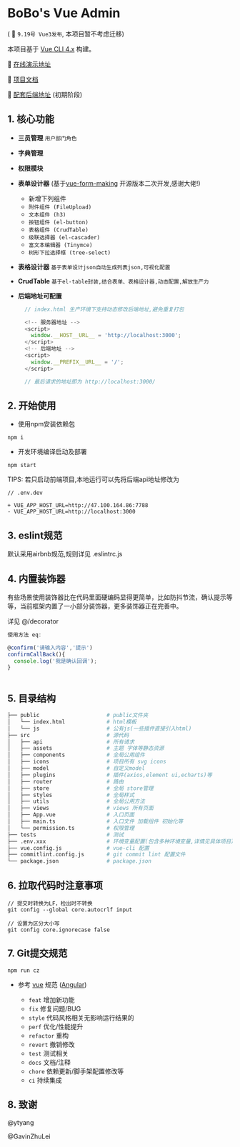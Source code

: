 # BoBo's Vue Admin  

( 🚀  `9.19号 Vue3发布`, 本项目暂不考虑迁移)

本项目基于 [Vue CLI 4.x](https://cli.vuejs.org/config/) 构建。

🍌 [在线演示地址](http://server.boboooooo.top:9999/)

🍉   [项目文档](https://github.com/BoBoooooo/BoBo-Vue-Admin/wiki/CrudTable-%E6%96%87%E6%A1%A3/)

🍏   [配套后端地址](https://github.com/BoBoooooo/NestJS-API-Server.git) (初期阶段)

## 1. 核心功能

* **三员管理** `用户部门角色`

* **字典管理**

* **权限模块**

* **表单设计器** (基于[vue-form-making](https://github.com/GavinZhuLei/vue-form-making) 开源版本二次开发,感谢大佬!)
  * 新增下列组件
  * `附件组件 (FileUpload)`
  * `文本组件 (h3)`
  * `按钮组件 (el-button)`
  * `表格组件 (CrudTable)`
  * `级联选择器 (el-cascader)`
  * `富文本编辑器 (Tinymce)`
  * `树形下拉选择框 (tree-select)`
* **表格设计器** `基于表单设计json自动生成列表json,可视化配置`
* **CrudTable** `基于el-table封装,结合表单、表格设计器,动态配置,解放生产力`

* **后端地址可配置** 
  ``` javascript
    // index.html 生产环境下支持动态修改后端地址,避免重复打包

    <!-- 服务器地址 -->
    <script>
      window.__HOST__URL__ = 'http://localhost:3000';
    </script>
    <!-- 后端地址 -->
    <script>
      window.__PREFIX__URL__ = '/';
    </script>

    // 最后请求的地址即为 http://localhost:3000/
  ```

## 2. 开始使用
* 使用npm安装依赖包
```
npm i
```
* 开发环境编译启动及部署
```
npm start   
````

TIPS: 若只启动前端项目,本地运行可以先将后端api地址修改为
``` 
// .env.dev

+ VUE_APP_HOST_URL=http://47.100.164.86:7788
- VUE_APP_HOST_URL=http://localhost:3000
```

## 3. eslint规范

默认采用airbnb规范,规则详见 .eslintrc.js

## 4. 内置装饰器
有些场景使用装饰器比在代码里面硬编码显得更简单，比如防抖节流，确认提示等等，当前框架内置了一小部分装饰器，更多装饰器正在完善中。

详见 @/decorator

``` javascript
使用方法 eq:

@confirm('请输入内容','提示')
confirmCallBack(){
  console.log('我是确认回调');
}
 
```

## 5. 目录结构

```bash
├── public                     # public文件夹
│   └── index.html             # html模板
│   └── js                     # 公有js(一些插件直接引入html)
├── src                        # 源代码
│   ├── api                    # 所有请求
│   ├── assets                 # 主题 字体等静态资源
│   ├── components             # 全局公用组件
│   ├── icons                  # 项目所有 svg icons
│   ├── model                  # 自定义model
│   ├── plugins                # 插件(axios,element ui,echarts)等
│   ├── router                 # 路由
│   ├── store                  # 全局 store管理
│   ├── styles                 # 全局样式
│   ├── utils                  # 全局公用方法
│   ├── views                  # views 所有页面
│   ├── App.vue                # 入口页面
│   ├── main.ts                # 入口文件 加载组件 初始化等
│   └── permission.ts          # 权限管理
├── tests                      # 测试
├── .env.xxx                   # 环境变量配置(包含多种环境变量,详情见具体项目)
├── vue.config.js              # vue-cli 配置
├── commitlint.config.js       # git commit lint 配置文件
└── package.json               # package.json
```

## 6. 拉取代码时注意事项
```
// 提交时转换为LF，检出时不转换
git config --global core.autocrlf input
```
```
// 设置为区分大小写
git config core.ignorecase false
```

## 7. Git提交规范

``` 
npm run cz
```

- 参考 [vue](https://github.com/vuejs/vue/blob/dev/.github/COMMIT_CONVENTION.md) 规范 ([Angular](https://github.com/conventional-changelog/conventional-changelog/tree/master/packages/conventional-changelog-angular))

  - `feat` 增加新功能
  - `fix` 修复问题/BUG
  - `style` 代码风格相关无影响运行结果的
  - `perf` 优化/性能提升
  - `refactor` 重构
  - `revert` 撤销修改
  - `test` 测试相关
  - `docs` 文档/注释
  - `chore` 依赖更新/脚手架配置修改等
  - `ci` 持续集成
  
## 8. 致谢

@ytyang

@GavinZhuLei
